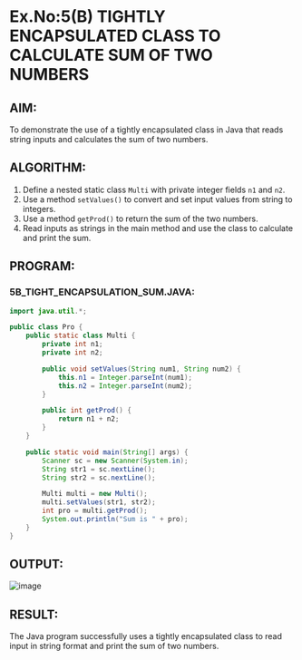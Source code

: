 # Ex.No:5(B) TIGHTLY ENCAPSULATED CLASS TO CALCULATE SUM OF TWO NUMBERS

## AIM:
To demonstrate the use of a tightly encapsulated class in Java that reads string inputs and calculates the sum of two numbers.

## ALGORITHM:
1. Define a nested static class `Multi` with private integer fields `n1` and `n2`.
2. Use a method `setValues()` to convert and set input values from string to integers.
3. Use a method `getProd()` to return the sum of the two numbers.
4. Read inputs as strings in the main method and use the class to calculate and print the sum.

## PROGRAM:

### 5B_TIGHT_ENCAPSULATION_SUM.JAVA:
```java
import java.util.*;

public class Pro {
    public static class Multi {
        private int n1;
        private int n2;

        public void setValues(String num1, String num2) {
            this.n1 = Integer.parseInt(num1);
            this.n2 = Integer.parseInt(num2);
        }

        public int getProd() {
            return n1 + n2;
        }
    }

    public static void main(String[] args) {
        Scanner sc = new Scanner(System.in);
        String str1 = sc.nextLine();
        String str2 = sc.nextLine();

        Multi multi = new Multi();
        multi.setValues(str1, str2);
        int pro = multi.getProd();
        System.out.println("Sum is " + pro);
    }
}
```

## OUTPUT:
![image](https://github.com/user-attachments/assets/c323dd2a-b2a2-4caf-9c17-f550ffc840e7)


## RESULT:
The Java program successfully uses a tightly encapsulated class to read input in string format and print the sum of two numbers.
